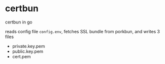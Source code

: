 # certbun
certbun in go

reads config file `config.env`, fetches SSL bundle from porkbun, and writes 3 files
- private.key.pem
- public.key.pem
- cert.pem
